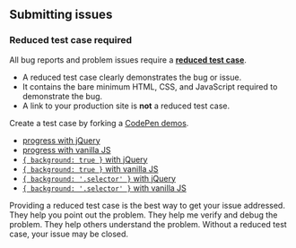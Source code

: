 ## Submitting issues

### Reduced test case required

All bug reports and problem issues require a [**reduced test case**](http://css-tricks.com/reduced-test-cases/).

+ A reduced test case clearly demonstrates the bug or issue.
+ It contains the bare minimum HTML, CSS, and JavaScript required to demonstrate the bug.
+ A link to your production site is **not** a reduced test case.

Create a test case by forking a [CodePen demos](http://codepen.io/desandro/pens/tags/?selected_tag=imagesloaded-docs).

+ [progress with jQuery](http://codepen.io/desandro/pen/bIFyl)
+ [progress with vanilla JS](http://codepen.io/desandro/pen/hlzaw)
+ [`{ background: true }` with jQuery](http://codepen.io/desandro/pen/pjVMPB)
+ [`{ background: true }` with vanilla JS](http://codepen.io/desandro/pen/avKooW)
+ [`{ background: '.selector' }` with jQuery](http://codepen.io/desandro/pen/avKoZL)
+ [`{ background: '.selector' }` with vanilla JS](http://codepen.io/desandro/pen/vNrBGz)

Providing a reduced test case is the best way to get your issue addressed. They help you point out the problem. They help me verify and debug the problem. They help others understand the problem. Without a reduced test case, your issue may be closed.
